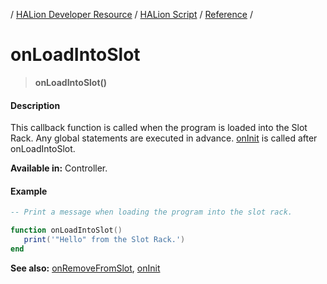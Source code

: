 / [HALion Developer Resource](../../HALion-Developer-Resource.md) / [HALion Script](./HALion-Script.md) / [Reference](./Reference.md) /

# onLoadIntoSlot

>**onLoadIntoSlot()**

#### Description

This callback function is called when the program is loaded into the Slot Rack. Any global statements are executed in advance. [onInit](./onInit.md) is called after onLoadIntoSlot.

**Available in:** Controller.

#### Example

```lua
-- Print a message when loading the program into the slot rack.

function onLoadIntoSlot()
   print('"Hello" from the Slot Rack.')
end
```

**See also:** [onRemoveFromSlot](./onRemoveFromSlot.md), [onInit](./onInit.md)